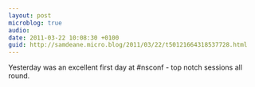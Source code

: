 ```yaml
---
layout: post
microblog: true
audio: 
date: 2011-03-22 10:08:30 +0100
guid: http://samdeane.micro.blog/2011/03/22/t50121664318537728.html
---
```

Yesterday was an excellent first day at #nsconf - top notch sessions all round.
